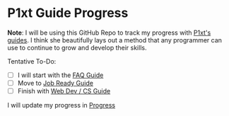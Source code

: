 # P1xt Guide Progress

**Note**: I will be using this GitHub Repo to track my progress with [P1xt's guides](https://github.com/P1xt/p1xt-guides). I think she beautifully lays out a method that any programmer can use to continue to grow and develop their skills.

Tentative To-Do:

- [ ] I will start with the [FAQ Guide](https://github.com/P1xt/p1xt-guides/blob/master/faq.md)
- [ ] Move to [Job Ready Guide](https://github.com/P1xt/p1xt-guides/blob/master/job-ready.md)
- [ ] Finish with [Web Dev / CS Guide](https://github.com/P1xt/p1xt-guides/blob/master/wd-cs.md)

I will update my progress in [Progress](progress.md)
